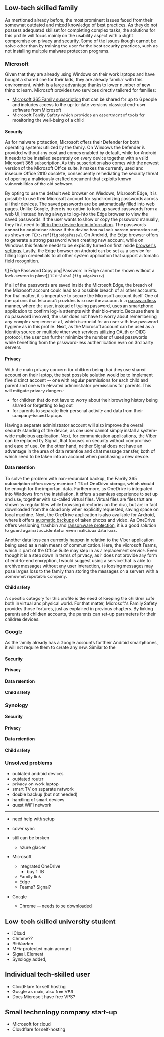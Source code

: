 ## Low-tech skilled family

As mentioned already before, the most prominent issues faced from their somewhat outdated and mixed knowledge of best practices. As they do not possess adequated skillset for completing complex tasks, the solutions for this profile will focus mainly on the usability aspect with a slight compromise on privacy and security. Some of the issues though cannot be solve other than by training the user for the best security practices, such as not installing multiple malware protection programs.
### Microsoft

Given that they are already using Windows on their work laptops and have bought a shared one for their kids, they are already familiar with this environment, which is a large advantage thanks to lower number of new thing to learn. Microsoft provides two services directly tailored for families:

- [Microsoft 365 Family subscription](https://support.microsoft.com/en-us/office/share-your-microsoft-365-family-subscription-b389b9ce-3ae3-4a82-9017-39d79972fcba#bkmk_benefits) that can be shared for up to 6 people and includes access to the up-to-date versions classical end-user software from Microsoft
- Microsoft Family Safety which provides an assortment of tools for monitoring the well-being of a child

#### Security

As for malware protection, Microsoft offers their Defender for both operating systems utilized by the family. On Windows the Defender is provided without any cost and comes enabled by default, while for Android it needs to be installed separately on every device together with a valid Microsoft 365 subscription. As this subscription also comes with the newest version of the Microsoft Office suite, it makes the currently used and insecure Office 2010 obsolete, consequently remediating the security threat of opening a maliciously crafted document that exploits known vulnerabilities of the old software.

By opting to use the default web browser on Windows, Microsoft Edge, it is possible to use their Microsoft account for synchronizing passwords across all their devices. The saved passwords are be automatically filled into web pages. Unlike Google, there is no option to look up saved passwords from a web UI, instead having always to log-into the Edge browser to view the saved passwords. If the user wants to show or copy the password manually, they first need to [fill-in their device log-in information](https://support.microsoft.com/en-us/topic/edit-your-passwords-in-microsoft-edge-38ef988f-5a65-4c6a-9db8-937995d3ae31). The passwords cannot be copied nor shown if the device has no lock-screen protection set, as shown on `TEX:\ref{fig:edgePassw}`. On Android, the Edge browser offers to generate a strong password when creating new account, while on Windows this feature needs to be explicitly turned on first inside [browser's settings](https://www.microsoft.com/en-us/edge/features/password-generator?form=MA13FJ). Lastly, the Edge browser on Android can be set as a service for filling login credentials to all other system application that support automatic field recognition.


![[Edge Password Copy.png|Password in Edge cannot be shown without a lock-screen in place]]
`TEX:\label{fig:edgePassw}`

If all of the passwords are saved inside the Microsoft Edge, the breach of the Microsoft account could lead to a possible breach of all other accounts. For that matter, it is imperative to secure the Microsoft account itself. One of the options that Microsoft provides is to use the account in a [passwordless](https://support.microsoft.com/en-us/account-billing/how-to-go-passwordless-with-your-microsoft-account-674ce301-3574-4387-a93d-916751764c43) manner, where the user, instead of typing password, uses an smartphone application to confirm log-in attempts with their bio-metric. Because there is no password involved, the user does not have to worry about remembering any complex sequence at all, which is crucial for an user with low password hygiene as in this profile. Next, as the Microsoft account can be used as a identity source on multiple other web services utilizing OAuth or OIDC protocol, the user can further minimize the number of used passwords while benefiting from the password-less authentication even on 3rd party servers.
#### Privacy

With the main privacy concern for children being that they use shared account on their laptop, the best possible solution would be to implement five distinct account -- one with regular permissions for each child and parent and one with elevated administrator permissions for parents. This will mitigate privacy dangers:

- for children that do not have to worry about their browsing history being shared or forgetting to log out
- for parents to separate their personal activity and data from their company-issued laptops

Having a separate administrator account will also improve the overall security standing of the device, as one user cannot simply install a system-wide malicious application. Next, for communication applications, the Viber can be replaced by Signal, that focuses on security without compromise and ease of use. On the other hand, neither Signal does not have an advantage in the area of data retention and chat message transfer, both of which need to be taken into an account when purchasing a new device.
#### Data retention

To solve the problem with non-redundant backup, the Family 365 subscription offers every member 1 TB of OneDrive storage, which should be enough for the important data. Furthermore, as OneDrive is integrated into Windows from the installation, it offers a seamless experience to set up and use, together with so-called virtual files. Virtual files are files that are shown as regular files while browsing directories on the disc, but are in fact downloaded from the cloud only when explicitly requested, saving space on local machine. Next, the OneDrive application is also available for Android, where it offers [automatic backups](https://support.microsoft.com/en-us/office/automatically-save-photos-and-videos-with-onedrive-for-android-66605e54-48b8-4f55-bcff-34159702e344) of taken photos and video. As OneDrive offers versioning, trashbin and [ransomware protection](https://support.microsoft.com/en-au/office/ransomware-detection-and-recovering-your-files-0d90ec50-6bfd-40f4-acc7-b8c12c73637f), it is a good solution to guard against accidental or even malicious data loss.

Another data loss can currently happen in relation to the Viber application being used as a main means of communication. Here, the Microsoft Teams, which is part of the Office Suite may step in as a replacement service. Even though it is a step down in terms of privacy, as it does not provide any form of end-to-end encryption, I would suggest using a service that is able to archive messages without any user interaction, as loosing messages may pose larges loss to the family than storing the messages on a servers with a somewhat reputable company.

#### Child safety

A specific category for this profile is the need of keeping the children safe both in virtual and physical world. For that matter, Microsoft's Family Safety provides those features, just as explained in previous chapters. By linking parents and children accounts, the parents can set-up parameters for their children devices.
### Google

As the family already has a Google accounts for their Android smartphones, it will not require them to create any new. Similar to the 

#### Security

#### Privacy

#### Data retention

#### Child safety

### Synology

#### Security

#### Privacy

#### Data retention

#### Child safety

### Unsolved problems
- outdated android devices
- outdated router
- privacy on work laptop
- smart TV on separate network
- double backup (but not needed)
- handling of smart devices
- guest WiFi network

--- 

- need help with setup
- cover sync
- still can be broken
	- azure glacier

- Microsoft
	- integrated OneDrive
		- buy 1 TB
	- Family link
	- Edge
	- Teams? Signal?
- Google
	- Chrome -- needs to be downloaded

## Low-tech skilled university student

- iCloud 
- Chrome??
- BitWarden
- MFA-protected main account
- Signal, Element
- Synology added, 

## Individual tech-skilled user

- CloudFlare for self hosting
- Google as main, also free VPS
- Does Microsoft have free VPS?

## Small technology company start-up

- Microsoft for cloud
- Cloudflare for self-hosting
